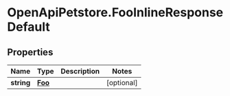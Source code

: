 # OpenApiPetstore.FooInlineResponseDefault

## Properties

Name | Type | Description | Notes
------------ | ------------- | ------------- | -------------
**string** | [**Foo**](Foo.md) |  | [optional] 


